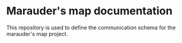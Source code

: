 # Marauder's map documentation

This repository is used to define the communication schema for the marauder's map project.
